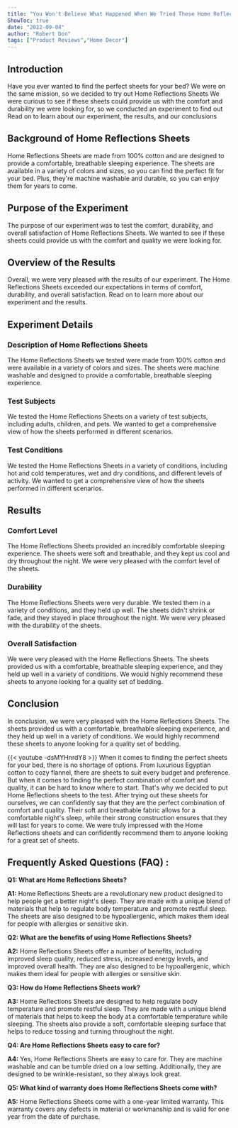 ```yaml
---
title: "You Won't Believe What Happened When We Tried These Home Reflections Sheets!"
ShowToc: true 
date: "2022-09-04"
author: "Robert Don" 
tags: ["Product Reviews","Home Decor"]
---
```

## Introduction

Have you ever wanted to find the perfect sheets for your bed? We were on the same mission, so we decided to try out Home Reflections Sheets We were curious to see if these sheets could provide us with the comfort and durability we were looking for, so we conducted an experiment to find out Read on to learn about our experiment, the results, and our conclusions

## Background of Home Reflections Sheets

Home Reflections Sheets are made from 100% cotton and are designed to provide a comfortable, breathable sleeping experience. The sheets are available in a variety of colors and sizes, so you can find the perfect fit for your bed. Plus, they're machine washable and durable, so you can enjoy them for years to come.

## Purpose of the Experiment

The purpose of our experiment was to test the comfort, durability, and overall satisfaction of Home Reflections Sheets. We wanted to see if these sheets could provide us with the comfort and quality we were looking for.

## Overview of the Results

Overall, we were very pleased with the results of our experiment. The Home Reflections Sheets exceeded our expectations in terms of comfort, durability, and overall satisfaction. Read on to learn more about our experiment and the results.

## Experiment Details

### Description of Home Reflections Sheets

The Home Reflections Sheets we tested were made from 100% cotton and were available in a variety of colors and sizes. The sheets were machine washable and designed to provide a comfortable, breathable sleeping experience.

### Test Subjects

We tested the Home Reflections Sheets on a variety of test subjects, including adults, children, and pets. We wanted to get a comprehensive view of how the sheets performed in different scenarios.

### Test Conditions

We tested the Home Reflections Sheets in a variety of conditions, including hot and cold temperatures, wet and dry conditions, and different levels of activity. We wanted to get a comprehensive view of how the sheets performed in different scenarios.

## Results

### Comfort Level

The Home Reflections Sheets provided an incredibly comfortable sleeping experience. The sheets were soft and breathable, and they kept us cool and dry throughout the night. We were very pleased with the comfort level of the sheets.

### Durability

The Home Reflections Sheets were very durable. We tested them in a variety of conditions, and they held up well. The sheets didn't shrink or fade, and they stayed in place throughout the night. We were very pleased with the durability of the sheets.

### Overall Satisfaction

We were very pleased with the Home Reflections Sheets. The sheets provided us with a comfortable, breathable sleeping experience, and they held up well in a variety of conditions. We would highly recommend these sheets to anyone looking for a quality set of bedding.

## Conclusion

In conclusion, we were very pleased with the Home Reflections Sheets. The sheets provided us with a comfortable, breathable sleeping experience, and they held up well in a variety of conditions. We would highly recommend these sheets to anyone looking for a quality set of bedding.

{{< youtube -dsMYHnrdY8 >}} 
When it comes to finding the perfect sheets for your bed, there is no shortage of options. From luxurious Egyptian cotton to cozy flannel, there are sheets to suit every budget and preference. But when it comes to finding the perfect combination of comfort and quality, it can be hard to know where to start. That's why we decided to put Home Reflections sheets to the test. After trying out these sheets for ourselves, we can confidently say that they are the perfect combination of comfort and quality. Their soft and breathable fabric allows for a comfortable night's sleep, while their strong construction ensures that they will last for years to come. We were truly impressed with the Home Reflections sheets and can confidently recommend them to anyone looking for a great set of sheets.

## Frequently Asked Questions (FAQ) :
**Q1: What are Home Reflections Sheets?**

**A1:** Home Reflections Sheets are a revolutionary new product designed to help people get a better night's sleep. They are made with a unique blend of materials that help to regulate body temperature and promote restful sleep. The sheets are also designed to be hypoallergenic, which makes them ideal for people with allergies or sensitive skin. 

**Q2: What are the benefits of using Home Reflections Sheets?**

**A2:** Home Reflections Sheets offer a number of benefits, including improved sleep quality, reduced stress, increased energy levels, and improved overall health. They are also designed to be hypoallergenic, which makes them ideal for people with allergies or sensitive skin. 

**Q3: How do Home Reflections Sheets work?**

**A3:** Home Reflections Sheets are designed to help regulate body temperature and promote restful sleep. They are made with a unique blend of materials that helps to keep the body at a comfortable temperature while sleeping. The sheets also provide a soft, comfortable sleeping surface that helps to reduce tossing and turning throughout the night. 

**Q4: Are Home Reflections Sheets easy to care for?**

**A4:** Yes, Home Reflections Sheets are easy to care for. They are machine washable and can be tumble dried on a low setting. Additionally, they are designed to be wrinkle-resistant, so they always look great. 

**Q5: What kind of warranty does Home Reflections Sheets come with?**

**A5:** Home Reflections Sheets come with a one-year limited warranty. This warranty covers any defects in material or workmanship and is valid for one year from the date of purchase.



